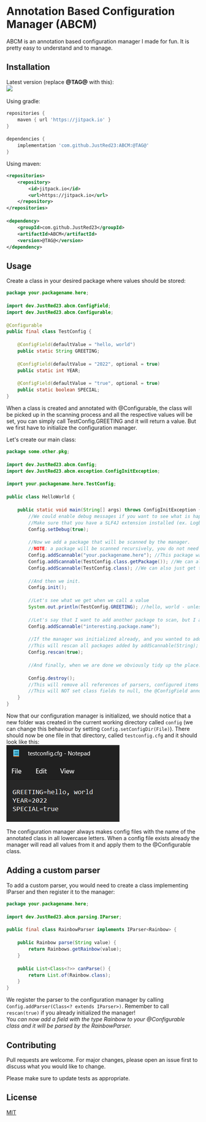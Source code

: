 # Annotation Based Configuration Manager (ABCM)

ABCM is an annotation based configuration manager I made for fun. It is pretty easy to understand and to manage.

## Installation

Latest version (replace **@TAG@** with this):
<br>
[![](https://jitpack.io/v/JustRed23/ABCM.svg)](https://jitpack.io/#JustRed23/ABCM)

Using gradle:
```gradle
repositories {
    maven { url 'https://jitpack.io' }
}

dependencies {
    implementation 'com.github.JustRed23:ABCM:@TAG@'
}
```

Using maven:
```xml
<repositories>
	<repository>
	    <id>jitpack.io</id>
	    <url>https://jitpack.io</url>
	</repository>
</repositories>

<dependency>
    <groupId>com.github.JustRed23</groupId>
    <artifactId>ABCM</artifactId>
    <version>@TAG@</version>
</dependency>
```

## Usage

Create a class in your desired package where values should be stored:
```java
package your.packagename.here;

import dev.JustRed23.abcm.ConfigField;
import dev.JustRed23.abcm.Configurable;

@Configurable
public final class TestConfig {

    @ConfigField(defaultValue = "hello, world")
    public static String GREETING;

    @ConfigField(defaultValue = "2022", optional = true)
    public static int YEAR;

    @ConfigField(defaultValue = "true", optional = true)
    public static boolean SPECIAL;
}
```
When a class is created and annotated with @Configurable, the class will be picked up in the scanning process and all the respective values will be set, you can simply call TestConfig.GREETING and it will return a value. But we first have to initialize the configuration manager.

Let's create our main class:
```java
package some.other.pkg;

import dev.JustRed23.abcm.Config;
import dev.JustRed23.abcm.exception.ConfigInitException;

import your.packagename.here.TestConfig;

public class HelloWorld {

    public static void main(String[] args) throws ConfigInitException {
        //We could enable debug messages if you want to see what is happening in the background.
        //Make sure that you have a SLF4J extension installed (ex. Logback classic)
        Config.setDebug(true);

        //Now we add a package that will be scanned by the manager.
        //NOTE: a package will be scanned recursively, you do not need to add every subpackage
        Config.addScannable("your.packagename.here"); //This package was used in the TestConfig example
        Config.addScannable(TestConfig.class.getPackage()); //We can also scan by mentioning the Package instance
        Config.addScannable(TestConfig.class); //We can also just get the package by mentioning the class

        //And then we init.
        Config.init();

        //Let's see what we get when we call a value
        System.out.println(TestConfig.GREETING); //hello, world - unless specified by another value in testconfig.cfg

        //Let's say that I want to add another package to scan, but I already initialized the manager.
        Config.addScannable("interesting.package.name");

        //If the manager was initialized already, and you wanted to add another package, we can call a rescan.
        //This will rescan all packages added by addScannable(String);
        Config.rescan(true);

        //And finally, when we are done we obviously tidy up the place!

        Config.destroy();
        //This will remove all references of parsers, configured items and will then set every setting back to their default value.
        //This will NOT set class fields to null, the @ConfigField annotated fields will still exist.
    }
}
```

Now that our configuration manager is initialized, we should notice that a new folder was created in the current working directory called `config` (we can change this behaviour by setting `Config.setConfigDir(File)`). There should now be one file in that directory, called `testconfig.cfg` and it should look like this:
<br>
![](https://github.com/JustRed23/ABCM/blob/master/DOCS/example.png?raw=true)

The configuration manager always makes config files with the name of the annotated class in all lowercase letters. When a config file exists already the manager will read all values from it and apply them to the @Configurable class.

## Adding a custom parser

To add a custom parser, you would need to create a class implementing IParser and then register it to the manager:
```java
package your.packagename.here;

import dev.JustRed23.abcm.parsing.IParser;

public final class RainbowParser implements IParser<Rainbow> {

    public Rainbow parse(String value) {
        return Rainbows.getRainbow(value);
    }

    public List<Class<?>> canParse() {
        return List.of(Rainbow.class);
    }
}
```

We register the parser to the configuration manager by calling `Config.addParser(Class<? extends IParser>)`. Remember to call `rescan(true)` if you already initialized the manager!
<br>
You *can now add a field with the type Rainbow to your @Configurable class and it will be parsed by the RainbowParser.*

## Contributing

Pull requests are welcome. For major changes, please open an issue first
to discuss what you would like to change.

Please make sure to update tests as appropriate.

## License

[MIT](https://choosealicense.com/licenses/mit/)